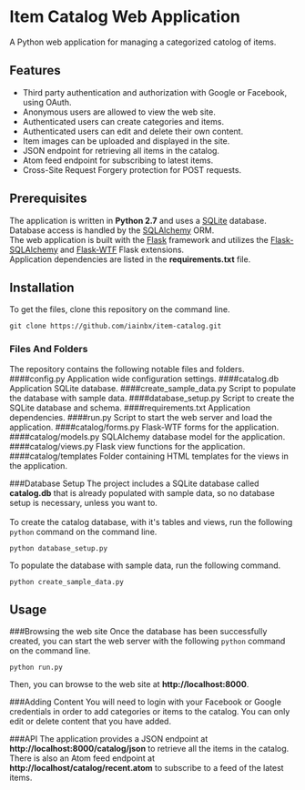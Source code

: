 # Item Catalog Web Application
A Python web application for managing a categorized catolog of items.<br/>


## Features
* Third party authentication and authorization with Google or Facebook, using OAuth.
* Anonymous users are allowed to view the web site.
* Authenticated users can create categories and items.
* Authenticated users can edit and delete their own content.
* Item images can be uploaded and displayed in the site.
* JSON endpoint for retrieving all items in the catalog.
* Atom feed endpoint for subscribing to latest items.
* Cross-Site Request Forgery protection for POST requests. 


## Prerequisites
The application is written in **Python 2.7** and uses a [SQLite](https://www.sqlite.org/) database.<br/>
Database access is handled by the [SQLAlchemy](http://www.sqlalchemy.org/) ORM.<br/>
The web application is built with the [Flask](http://flask.pocoo.org/) framework and utilizes the 
[Flask-SQLAlchemy](http://flask-sqlalchemy.pocoo.org/) and [Flask-WTF](https://flask-wtf.readthedocs.org) Flask extensions.<br/>
Application dependencies are listed in the **requirements.txt** file.

## Installation
To get the files, clone this repository on the command line.
```Shell
git clone https://github.com/iainbx/item-catalog.git
```

### Files And Folders
The repository contains the following notable files and folders.
####config.py
Application wide configuration settings.
####catalog.db
Application SQLite database.
####create_sample_data.py
Script to populate the database with sample data.
####database_setup.py
Script to create the SQLite database and schema.
####requirements.txt
Application dependencies.
####run.py
Script to start the web server and load the application.
####catalog/forms.py
Flask-WTF forms for the application.
####catalog/models.py
SQLAlchemy database model for the application.
####catalog/views.py
Flask view functions for the application.
####catalog/templates
Folder containing HTML templates for the views in the application.

###Database Setup
The project includes a SQLite database called **catalog.db** that is already populated with
sample data, so no database setup is necessary, unless you want to.<br/><br/>
To create the catalog database, with it's tables and views,
run the following `python` command on the command line.
```Shell
python database_setup.py
```
To populate the database with sample data, run the following command.
```Shell
python create_sample_data.py
```

## Usage

###Browsing the web site
Once the database has been successfully created,
you can start the web server with the following `python` command on the 
command line.
```Shell
python run.py
```
Then, you can browse to the web site at **http://localhost:8000**.

###Adding Content
You will need to login with your Facebook or Google credentials
 in order to add categories or items to the catalog.
 You can only edit or delete content that you have added.

###API
The application provides a JSON endpoint at **http://localhost:8000/catalog/json** 
to retrieve all the items in the catalog.<br/>
There is also an Atom feed endpoint at **http://localhost/catalog/recent.atom** to subscribe 
to a feed of the latest items.

